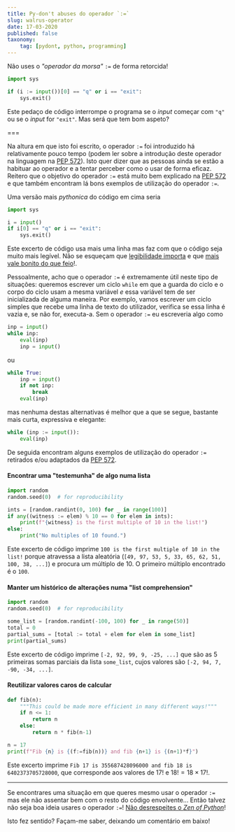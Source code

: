 ```yaml
---
title: Py-don't abuses do operador `:=`
slug: walrus-operator
date: 17-03-2020
published: false
taxonomy:
    tag: [pydont, python, programming]
---
```


Não uses o _"operador da morsa"_ `:=` de forma retorcida!

```py
import sys

if (i := input())[0] == "q" or i == "exit":
    sys.exit()
```

Este pedaço de código interrompe o programa se o _input_ começar com `"q"` ou se o _input_ for `"exit"`. Mas será que tem bom aspeto?

===

Na altura em que isto foi escrito, o operador `:=` foi introduzido há relativamente pouco tempo (podem ler sobre a introdução deste operador na linguagem na [PEP 572][pep-572]). Isto quer dizer que as pessoas ainda se estão a habituar ao operador e a tentar perceber como o usar de forma eficaz. Reitero que o objetivo do operador `:=` está muito bem explicado na [PEP 572][pep-572] e que também encontram lá bons exemplos de utilização do operador `:=`.

Uma versão mais _pythonica_ do código em cima seria

```py
import sys

i = input()
if i[0] == "q" or i == "exit":
    sys.exit()
```

Este excerto de código usa mais uma linha mas faz com que o código seja muito mais legível. Não se esqueçam que [legibilidade importa](../zen-of-python "readability counts") e que [mais vale bonito do que feio](../zen-of-python "beautiful is better than ugly")!.

Pessoalmente, acho que o operador `:=` é extremamente útil neste tipo de situações: queremos escrever um ciclo `while` em que a guarda do ciclo e o corpo do ciclo usam a mesma variável _e_ essa variável tem de ser inicializada de alguma maneira. Por exemplo, vamos escrever um ciclo simples que recebe uma linha de texto do utilizador, verifica se essa linha é vazia e, se não for, executa-a. Sem o operador `:=` eu escreveria algo como

```py
inp = input()
while inp:
    eval(inp)
    inp = input()
```

ou

```py
while True:
    inp = input()
    if not inp:
        break
    eval(inp)
```

mas nenhuma destas alternativas é melhor que a que se segue, bastante mais curta, expressiva e elegante:

```py
while (inp := input()):
    eval(inp)
```

De seguida encontram alguns exemplos de utilização do operador `:=` retirados e/ou adaptados da [PEP 572][pep-572].

#### Encontrar uma "testemunha" de algo numa lista

```py
import random
random.seed(0)  # for reproducibility

ints = [random.randint(0, 100) for _ in range(100)]
if any((witness := elem) % 10 == 0 for elem in ints):
    print(f"{witness} is the first multiple of 10 in the list!")
else:
    print("No multiples of 10 found.")
```

Este excerto de código imprime `100 is the first multiple of 10 in the list!` porque atravessa a lista aleatória (`[49, 97, 53, 5, 33, 65, 62, 51, 100, 38, ...]`) e procura um múltiplo de 10. O primeiro múltiplo encontrado é o `100`.

#### Manter um histórico de alterações numa "list comprehension"

```py
import random
random.seed(0)  # for reproducibility

some_list = [random.randint(-100, 100) for _ in range(50)]
total = 0
partial_sums = [total := total + elem for elem in some_list]
print(partial_sums)
```

Este excerto de código imprime `[-2, 92, 99, 9, -25, ...]` que são as $5$ primeiras somas parciais da lista `some_list`, cujos valores são `[-2, 94, 7, -90, -34, ...]`.

#### Reutilizar valores caros de calcular

```py
def fib(n):
    """This could be made more efficient in many different ways!"""
    if n <= 1:
        return n
    else:
        return n * fib(n-1)

n = 17
print(f"Fib {n} is {(f:=fib(n))} and fib {n+1} is {(n+1)*f}")
```

Este excerto imprime `Fib 17 is 355687428096000 and fib 18 is 6402373705728000`, que corresponde aos valores de $17!$ e $18! = 18 \times 17!$.

---

Se encontrares uma situação em que queres mesmo usar o operador `:=` mas ele não assentar bem com o resto do código envolvente... Então talvez não seja boa ideia usares o operador `:=`! [Não desrespeites o _Zen of Python_][zen-of-python]!

Isto fez sentido? Façam-me saber, deixando um comentário em baixo!

[zen-of-python]: ../zen-of-python
[pep-572]: https://www.python.org/dev/peps/pep-0572
[pydont]: ../.